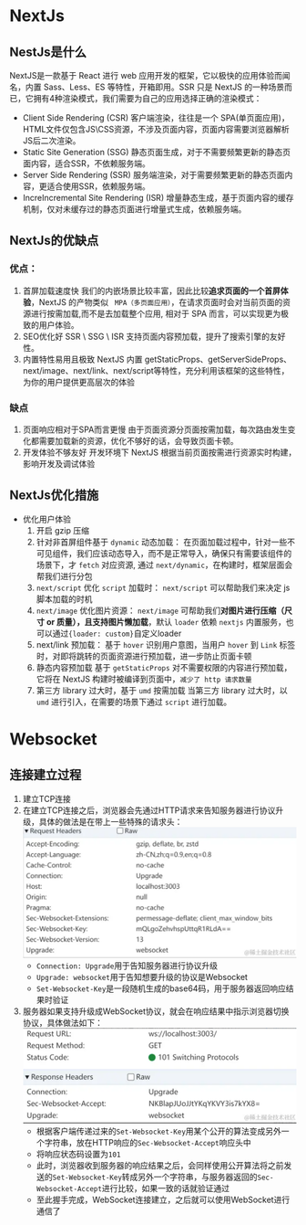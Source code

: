 # NextJs

## NestJs是什么

NextJS是一款基于 React 进行 web 应用开发的框架，它以极快的应用体验而闻名，内置 Sass、Less、ES 等特性，开箱即用。SSR 只是 NextJS 的一种场景而已，它拥有4种渲染模式，我们需要为自己的应用选择正确的渲染模式：

+ Client Side Rendering (CSR)
客户端渲染，往往是一个 SPA(单页面应用)，HTML文件仅包含JS\CSS资源，不涉及页面内容，页面内容需要浏览器解析JS后二次渲染。
+ Static Site Generation (SSG)
静态页面生成，对于不需要频繁更新的静态页面内容，适合SSR，不依赖服务端。
+ Server Side Rendering (SSR)
服务端渲染，对于需要频繁更新的静态页面内容，更适合使用SSR，依赖服务端。
+ IncreIncremental Site Rendering (ISR)
增量静态生成，基于页面内容的缓存机制，仅对未缓存过的静态页面进行增量式生成，依赖服务端。

## NextJs的优缺点

### 优点：
1. 首屏加载速度快
我们的内嵌场景比较丰富，因此比较**追求页面的一个首屏体验**，NextJS 的产物类似 ` MPA（多页面应用）`，在请求页面时会对当前页面的资源进行按需加载,而不是去加载整个应用, 相对于 SPA 而言，可以实现更为极致的用户体验。
2. SEO优化好
SSR \ SSG \ ISR 支持页面内容预加载，提升了搜索引擎的友好性。
3. 内置特性易用且极致
NextJS 内置 getStaticProps、getServerSideProps、next/image、next/link、next/script等特性，充分利用该框架的这些特性，为你的用户提供更高层次的体验

### 缺点
1. 页面响应相对于SPA而言更慢
由于页面资源分页面按需加载，每次路由发生变化都需要加载新的资源，优化不够好的话，会导致页面卡顿。
2. 开发体验不够友好
开发环境下 NextJS 根据当前页面按需进行资源实时构建，影响开发及调试体验


## NextJs优化措施

+ 优化用户体验
  1. 开启 gzip 压缩
  2. 针对非首屏组件基于 `dynamic` 动态加载：
   在页面加载过程中，针对一些不可见组件，我们应该动态导入，而不是正常导入，确保只有需要该组件的场景下，才 `fetch` 对应资源, 通过 `next/dynamic`，在构建时，框架层面会帮我们进行分包
  3. `next/script` 优化 `script` 加载时： 
   `next/script` 可以帮助我们来决定 js 脚本加载的时机
  4. `next/image` 优化图片资源：
   `next/image` 可帮助我们**对图片进行压缩（尺寸 or 质量），且支持图片懒加载**，默认 `loader` 依赖 `nextjs` 内置服务，也可以通过`{loader: custom}`自定义loader
  5. next/link 预加载：
   基于 `hover` 识别用户意图，当用户 `hover` 到 `Link` 标签时，对即将跳转的页面资源进行预加载，进一步防止页面卡顿
  6. 静态内容预加载
   基于 `getStaticProps` 对不需要权限的内容进行预加载，它将在 NextJS 构建时被编译到页面中，`减少了 http 请求数量`
  7. 第三方 library 过大时，基于 `umd` 按需加载
   当第三方 library 过大时，以 `umd` 进行引入，在需要的场景下通过 `script` 进行加载。



# Websocket

## 连接建立过程

1. 建立TCP连接
2. 在建立TCP连接之后，浏览器会先通过HTTP请求来告知服务器进行协议升级，具体的做法是在带上一些特殊的请求头：
   ![alt text](./assets/image9.png)
   + `Connection: Upgrade`用于告知服务器进行协议升级
   + `Upgrade: websocket`用于告知想要升级的协议是Websocket
   + `Set-Websocket-Key`是一段随机生成的base64码，用于服务器返回响应结果时验证
3. 服务器如果支持升级成WebSocket协议，就会在响应结果中指示浏览器切换协议，具体做法如下：
   ![alt text](./assets/image10.png)
   + 根据客户端传递过来的`Set-Websocket-Key`用某个公开的算法变成另外一个字符串，放在HTTP响应的`Sec-Websocket-Accept`响应头中
   + 将响应状态码设置为`101`
   + 此时，浏览器收到服务器的响应结果之后，会同样使用公开算法将之前发送的`Set-Websocket-Key`转成另外一个字符串，与服务器返回的`Sec-Websocket-Accept`进行比较，如果一致的话就验证通过
   + 至此握手完成，WebSocket连接建立，之后就可以使用WebSocket进行通信了